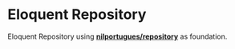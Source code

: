 # Eloquent Repository

Eloquent Repository using **[nilportugues/repository](https://github.com/nilportugues/php-repository)** as foundation.
